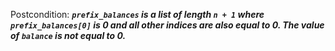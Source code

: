 Postcondition: ***`prefix_balances` is a list of length `n + 1` where `prefix_balances[0]` is 0 and all other indices are also equal to 0. The value of `balance` is not equal to 0.***